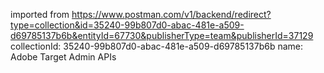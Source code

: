 imported from https://www.postman.com/v1/backend/redirect?type=collection&id=35240-99b807d0-abac-481e-a509-d69785137b6b&entityId=67730&publisherType=team&publisherId=37129
collectionId: 35240-99b807d0-abac-481e-a509-d69785137b6b
name: Adobe Target Admin APIs